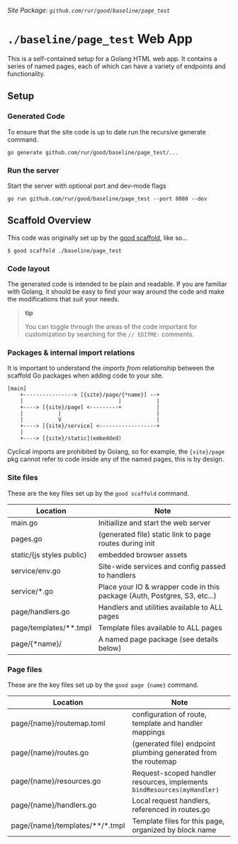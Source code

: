 _Site Package: `github.com/rur/good/baseline/page_test`_

# `./baseline/page_test` Web App

This is a self-contained setup for a Golang HTML web app. It contains a series of named pages,
each of which can have a variety of endpoints and functionality.

## Setup

### Generated Code

To ensure that the site code is up to date run the recursive generate command.

```
go generate github.com/rur/good/baseline/page_test/...
```

### Run the server

Start the server with optional port and dev-mode flags

```
go run github.com/rur/good/baseline/page_test --port 8080 --dev
```

## Scaffold Overview

This code was originally set up by the [good scaffold](https://www.github.com/rur/good), like so...

```
$ good scaffold ./baseline/page_test
```

### Code layout

The generated code is intended to be plain and readable. If you are familiar with Golang,
it should be easy to find your way around the code and make the modifications that suit your needs.

> **tip**
>
> You can toggle through the areas of the code important
> for customization by searching for the `// EDITME:` comments.

### Packages & internal import relations

It is important to understand the _imports from_ relationship between the scaffold Go packages
when adding code to your site.

```
[main]
    +----------------> [{site}/page/{*name}] --+
    |                              |           |
    +----> [{site}/page] <---------+           |
    |           |                              |
    |           V                              |
    +----> [{site}/service] <------------------+
    |
    +----> [{site}/static](embedded)
```

Cyclical imports are prohibited by Golang, so for example, the `{site}/page` pkg cannot refer to code
inside any of the named pages, this is by design.

### Site files

These are the key files set up by the `good scaffold` command.

| Location                  | Note                                                                      |
| ------------------------- | ------------------------------------------------------------------------- |
| main.go                   | Initiailize and start the web server                                      |
| pages.go                  | (generated file) static link to page routes during init                   |
| static/{js styles public} | embedded browser assets                                                   |
| service/env.go            | Site-wide services and config passed to handlers                          |
| service/\*.go             | Place your IO & wrapper code in this package (Auth, Postgres, S3, etc...) |
| page/handlers.go          | Handlers and utilities available to ALL pages                             |
| page/templates/\*\*.tmpl  | Template files available to ALL pages                                     |
| page/{\*name}/            | A named page package (see details below)                                  |

### Page files

These are the key files set up by the `good page {name}` command.

| Location                           | Note                                                                    |
| ---------------------------------- | ----------------------------------------------------------------------- |
| page/{name}/routemap.toml          | configuration of route, template and handler mappings                   |
| page/{name}/routes.go              | (generated file) endpoint plumbing generated from the routemap          |
| page/{name}/resources.go           | Request-scoped handler resources, implements `bindResources(myHandler)` |
| page/{name}/handlers.go            | Local request handlers, referenced in routes.go                         |
| page/{name}/templates/\*\*/\*.tmpl | Template files for this page, organized by block name                   |

